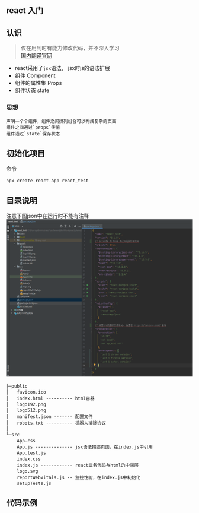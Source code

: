 
## react 入门
## 认识
> 仅在用到时有能力修改代码，并不深入学习  
> [国内翻译官网](https://zh-hans.reactjs.org/https://zh-hans.reactjs.org/)
 
* react采用了`jsx`语法， jsx时js的语法扩展
* 组件 Component
* 组件的属性集 Props
* 组件状态 state

### 思想
```text
声明一个个组件，组件之间排列组合可以构成复杂的页面
组件之间通过`props`传值
组件通过`state`保存状态
```

## 初始化项目
命令
```shell
npx create-react-app react_test
```
## 目录说明
注意下图json中在运行时不能有注释
![目录](imgs/guide_react_project_dirs_info.png)
```text
├─public
│   favicon.ico
│   index.html ---------- html容器
│   logo192.png
│   logo512.png
│   manifest.json ------- 配置文件
│   robots.txt ---------- 机器人排除协议
│      
└─src
    App.css
    App.js -------------- jsx语法描述页面，在index.js中引用
    App.test.js        
    index.css          
    index.js ------------ react业务代码与html的中间层
    logo.svg
    reportWebVitals.js -- 监控性能，在index.js中初始化
    setupTests.js
```
## 代码示例


